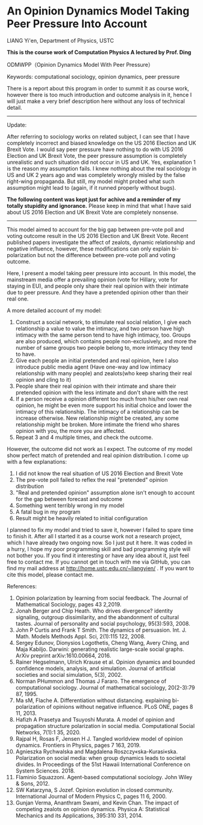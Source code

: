 # An Opinion Dynamics Model Taking Peer Pressure Into Account

LIANG Yi'en, Department of Physics, USTC

<b>This is the course work of Computation Physics A lectured by Prof. Ding</b>



ODMWPP（Opinion Dynamics Model With Peer Pressure）

Keywords: computational sociology, opinion dynamics, peer pressure

There is a report about this program in order to summit it as course work, however there is too much introduction and outcome analysis in it, hence I will just make a very brief description here without any loss of technical detail.

-------------------------------------------------
Update:

After referring to sociology works on related subject, I can see that I have completely incorrect and biased knowledge on the US 2016 Election and UK Brexit Vote. I would say peer pressure have nothing to do with US 2016 Election and UK Brexit Vote, the peer pressure assumption is completely unrealistic and such situation did not occur in US and UK. Yes, explanation 1 is the reason my assumption fails. I knew nothing about the real sociology in US and UK 2 years ago and was completely wrongly misled by the false right-wing propaganda. But still, my model might probed what such assumption might lead to (again, if it runned properly without bugs). 

<b>The following content was kept just for achive and a reminder of my totally stupidity and ignorance.</b> Please keep in mind that what I have said about US 2016 Election and UK Brexit Vote are completely nonsense.

-------------------------------------------------



This model aimed to account for the big gap between pre-vote poll and voting outcome result in the US 2016 Election and UK Brexit Vote. Recent published papers investigate the affect of zealots, dynamic relationship and negative influence, however, these modifications can only explain bi-polarization but not the difference between pre-vote poll and voting outcome. 

Here, I present a model taking peer pressure into account. In this model, the mainstream media offer a prevailing opinion (vote for Hillary, vote for staying in EU), and people only share their real opinion with their intimate due to peer pressure. And they have a pretended opinion other than their real one.

A more detailed account of my model: 

1. Construct a social network, to stimulate real social relation, I give each relationship a value to value the intimacy, and two person have high intimacy with the same person tend to have high intimacy, too. Groups are also produced, which contains people non-exclusively, and more the number of same groups two people belong to, more intimacy they tend to have. 
2. Give each people an initial pretended and real opinion, here I also introduce public media agent (Have one-way and low intimacy relationship with many people) and zealots(who keep sharing their real opinion and cling to it)
3. People share their real opinion with their intimate and share their pretended opinion with the less intimate and don't share with the rest
4. If a person receive a opinion different too much from his/her own real opinion, he might be even more support his initial choice and lower the intimacy of this relationship. The intimacy of a relationship can be increase otherwise. New relationship might be created, any some relationship might be broken. More intimate the friend who shares opinion with you, the more you are affected.
5. Repeat 3 and 4 multiple times, and check the outcome.



However, the outcome did not work as I expect. The outcome of my model show perfect match of pretended and real opinion distribution. I come up with a few explanations: 

1. I did not know the real situation of US 2016 Election and Brexit Vote
2. The pre-vote poll failed to reflex the real "pretended" opinion distribution
3. "Real and pretended opinion" assumption alone isn't enough to account for the gap between forecast and outcome
4. Something went terribly wrong in my model
5. A fatal bug in my program
6. Result might be heavily related to initial configuration



I planned to fix my model and tried to save it, however I failed to spare time to finish it. After all I started it as a course work not a research project, which I have already two ongoing now. So I just put it here. It was coded in a hurry, I hope my poor programming skill and bad programming style will not bother you. If you find it interesting or have any idea about it, just feel free to contact me. If you cannot get in touch with me via GitHub, you can find my mail address at  http://home.ustc.edu.cn/~liangyien/  . If you want to cite this model, please contact me. 



References:
1. Opinion polarization by learning from social feedback. The Journal of Mathematical Sociology, pages 43 2,2019.
2. Jonah Berger and Chip Heath. Who drives divergence? identity signaling, outgroup dissimilarity, and the abandonment of cultural tastes. Journal of personality and social psychology, 95(3):593, 2008.
3. John P Curtis and Frank T Smith. The dynamics of persuasion. Int. J. Math. Models Methods Appl. Sci, 2(1):115 122, 2008.
4. Sergey Edunov, Dionysios Logothetis, Cheng Wang, Avery Ching, and Maja Kabiljo. Darwini: generating realistic large-scale social graphs. ArXiv preprint arXiv:1610.00664, 2016.
5. Rainer Hegselmann, Ulrich Krause et al. Opinion dynamics and bounded confidence models, analysis, and simulation. Journal of artificial societies and social simulation, 5(3), 2002.
6. Norman PHummon and Thomas J Fararo. The emergence of computational sociology. Journal of mathematical sociology, 20(2-3):79 87, 1995.
7. Ma sM, Flache A. Differentiation without distancing. explaining bi-polarization of opinions without negative influence. PLoS ONE, pages 8 11, 2013.
8. Hafizh A Prasetya and Tsuyoshi Murata. A model of opinion and propagation structure polarization in social media. Computational Social Networks, 7(1):1 35, 2020.
9. Rajpal H, Rosas F, Jensen H J. Tangled worldview model of opinion dynamics. Frontiers in Physics, pages 7 163, 2019.
10. Agnieszka Rychwalska and Magdalena Roszczy«ska-Kurasi«ska. Polarization on social media: when group dynamics leads to societal divides. In Proceedings of the 51st Hawaii International Conference on System Sciences. 2018.
11. Flaminio Squazzoni. Agent-based computational sociology. John Wiley & Sons, 2012.
12. SW Katarzyna, S Jozef. Opinion evolution in closed community. International Journal of Modern Physics C, pages 11 6, 2000.
13. Gunjan Verma, Ananthram Swami, and Kevin Chan. The impact of competing zealots on opinion dynamics. Physica A: Statistical Mechanics and its Applications, 395:310 331, 2014.
